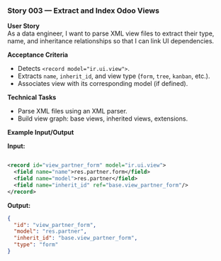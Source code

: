 ### Story 003 — Extract and Index Odoo Views

**User Story**  
As a data engineer, I want to parse XML view files to extract their type, name, and inheritance relationships so that I can link UI dependencies.

**Acceptance Criteria**  
- Detects `<record model="ir.ui.view">`.  
- Extracts `name`, `inherit_id`, and view type (`form`, `tree`, `kanban`, etc.).  
- Associates view with its corresponding model (if defined).  

**Technical Tasks**  
- Parse XML files using an XML parser.  
- Build view graph: base views, inherited views, extensions.  

**Example Input/Output**  

**Input:**  
```xml

<record id="view_partner_form" model="ir.ui.view">
  <field name="name">res.partner.form</field>
  <field name="model">res.partner</field>
  <field name="inherit_id" ref="base.view_partner_form"/>
</record>
```

**Output:**
```json
{
  "id": "view_partner_form",
  "model": "res.partner",
  "inherit_id": "base.view_partner_form",
  "type": "form"
}
```
